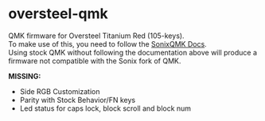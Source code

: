 # oversteel-qmk
QMK firmware for Oversteel Titanium Red (105-keys).  
To make use of this, you need to follow the [SonixQMK Docs](https://sonixqmk.github.io//SonixDocs/install/).  
Using stock QMK without following the documentation above will produce a firmware not compatible with the Sonix fork of QMK.


**MISSING:** 
- Side RGB Customization  
- Parity with Stock Behavior/FN keys
- Led status for caps lock, block scroll and block num
